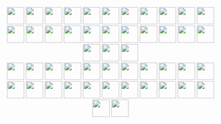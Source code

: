 <div align="center">
    <img src="https://cultofthepartyparrot.com/parrots/hd/githubparrot.gif" height="40"/>
    <img src="https://cultofthepartyparrot.com/flags/hd/indiaparrot.gif" height="40"/>
    <img src="https://cultofthepartyparrot.com/parrots/asyncparrot.gif" height="40"/>
    <img src="https://cultofthepartyparrot.com/parrots/hd/exceptionallyfastparrot.gif" height="40"/>
    <img src="https://cultofthepartyparrot.com/parrots/hd/60fpsparrot.gif" height="40"/>
    <img src="https://cultofthepartyparrot.com/parrots/hd/jumpingparrot.gif" height="40"/>
    <img src="https://cultofthepartyparrot.com/parrots/hd/opensourceparrot.gif" height="40"/>
    <img src="https://cultofthepartyparrot.com/parrots/hd/dealwithitnowparrot.gif" height="40"/>
    <img src="https://cultofthepartyparrot.com/parrots/hd/hypnoparrotlight.gif" height="40"/>
    <img src="https://cultofthepartyparrot.com/parrots/databaseparrot.gif" height="40"/>
    <img src="https://cultofthepartyparrot.com/parrots/fixparrot.gif" height="40"/>
    <img src="https://cultofthepartyparrot.com/parrots/hd/laptop_parrot.gif" height="40"/>
    <img src="https://cultofthepartyparrot.com/parrots/hd/spinningparrot.gif" height="40"/>
    <img src="https://cultofthepartyparrot.com/parrots/hd/levitationparrot.gif" height="40"/>
    <img src="https://cultofthepartyparrot.com/parrots/hd/meldparrot.gif" height="40"/>
    <img src="https://cultofthepartyparrot.com/parrots/slomoparrot.gif" height="40"/>
    <img src="https://cultofthepartyparrot.com/parrots/hd/moonwalkingparrot.gif" height="40"/>
    <img src="https://cultofthepartyparrot.com/parrots/hd/stableparrot.gif" height="40"/>
    <img src="https://cultofthepartyparrot.com/parrots/hd/scienceparrot.gif" height="40"/>
    <img src="https://cultofthepartyparrot.com/parrots/hd/pirateparrot.gif" height="40"/>
    <img src="https://cultofthepartyparrot.com/parrots/hd/footballparrot.gif" height="40"/>
    <img src="https://cultofthepartyparrot.com/parrots/hd/illuminatiparrot.gif" height="40"/>
    <img src="https://cultofthepartyparrot.com/parrots/hd/hypnoparrotdark.gif" height="40"/>
    <img src="https://cultofthepartyparrot.com/parrots/hd/mustacheparrot.gif" height="40"/>
    <img src="https://cultofthepartyparrot.com/parrots/hd/ripparrot.gif" height="40"/>
</div>

<div align="center">
    <img src="https://cultofthepartyparrot.com/guests/hd/vibepartycat.gif" height="40" />
    <img src="https://cultofthepartyparrot.com/guests/hd/nyanparrot.gif" height="40" />
    <img src="https://cultofthepartyparrot.com/guests/catparrot.gif" height="40" />
    <img src="https://cultofthepartyparrot.com/guests/hd/partygopher.gif" height="40" />
    <img src="https://cultofthepartyparrot.com/guests/hd/partyblobcat.gif" height="40" />
    <img src="https://cultofthepartyparrot.com/guests/hd/partywumpus.gif" height="40" />
    <img src="https://cultofthepartyparrot.com/guests/hd/partygfm.gif" height="40" />
    <img src="https://cultofthepartyparrot.com/guests/oriolesparrot.gif" height="40" />
    <img src="https://cultofthepartyparrot.com/guests/hd/stubparrot.gif" height="40" />
    <img src="https://cultofthepartyparrot.com/parrots/hd/invisibleparrot.gif" height="40" />
    <img src="https://cultofthepartyparrot.com/parrots/portalparrot.gif" height="40" />
    <img src="https://cultofthepartyparrot.com/parrots/cryptoparrot.gif" height="40" />
    <img src="https://cultofthepartyparrot.com/parrots/hd/inverseparrot.gif" height="40" />
    <img src="https://cultofthepartyparrot.com/parrots/dabparrot.gif" height="40" />
    <img src="https://cultofthepartyparrot.com/parrots/hd/fasttwinsparrot.gif" height="40" />
    <img src="https://cultofthepartyparrot.com/parrots/hd/hackerparrot.gif" height="40" />
    <img src="https://cultofthepartyparrot.com/parrots/hd/quadparrot.gif" height="40" />
    <img src="https://cultofthepartyparrot.com/guests/cursedparrot.gif" height="40" />
    <img src="https://cultofthepartyparrot.com/guests/hd/thisisfineparrot.gif" height="40" />
    <img src="https://cultofthepartyparrot.com/guests/hd/discoduck.gif" height="40" />
    <img src="https://cultofthepartyparrot.com/guests/minionparrot.gif" height="40" />
    <img src="https://cultofthepartyparrot.com/guests/hd/partyblob.gif" height="40" />
    <img src="https://cultofthepartyparrot.com/guests/hd/partygeeko.gif" height="40" />
    <img src="https://cultofthepartyparrot.com/guests/congadoge.gif" height="40" />
</div>
